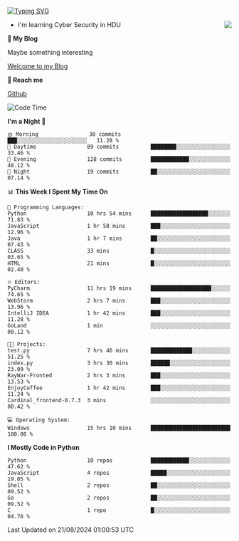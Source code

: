 [![Typing SVG](https://readme-typing-svg.herokuapp.com?font=Fira+Code&pause=1000&random=false&width=450&height=60&lines=Hello+%F0%9F%91%8B%F0%9F%8F%BB;I'm+JBNRZ)](https://git.io/typing-svg)

<a href="#">
  <img align="right" src="https://github-readme-stats.vercel.app/api?username=JBNRZ&show_icons=true&bg_color=15,f2f7fd,E0EAFC" />
</a>

- I'm learning Cyber Security in HDU

 **🌱 My Blog**

Maybe something interesting

[Welcome to my Blog](https://jbnrz.com.cn/)

 **💬 Reach me** 

[Github](https://github.com/JBNRZ)


<!--START_SECTION:waka-->
![Code Time](http://img.shields.io/badge/Code%20Time-635%20hrs%2052%20mins-blue)

**I'm a Night 🦉** 

```text
🌞 Morning                30 commits          ███░░░░░░░░░░░░░░░░░░░░░░   11.28 % 
🌆 Daytime                89 commits          ████████░░░░░░░░░░░░░░░░░   33.46 % 
🌃 Evening                128 commits         ████████████░░░░░░░░░░░░░   48.12 % 
🌙 Night                  19 commits          ██░░░░░░░░░░░░░░░░░░░░░░░   07.14 % 
```


📊 **This Week I Spent My Time On** 

```text
💬 Programming Languages: 
Python                   10 hrs 54 mins      ██████████████████░░░░░░░   71.83 % 
JavaScript               1 hr 58 mins        ███░░░░░░░░░░░░░░░░░░░░░░   12.96 % 
Java                     1 hr 7 mins         ██░░░░░░░░░░░░░░░░░░░░░░░   07.43 % 
CLASS                    33 mins             █░░░░░░░░░░░░░░░░░░░░░░░░   03.65 % 
HTML                     21 mins             █░░░░░░░░░░░░░░░░░░░░░░░░   02.40 % 

🔥 Editors: 
PyCharm                  11 hrs 19 mins      ███████████████████░░░░░░   74.65 % 
WebStorm                 2 hrs 7 mins        ███░░░░░░░░░░░░░░░░░░░░░░   13.96 % 
IntelliJ IDEA            1 hr 42 mins        ███░░░░░░░░░░░░░░░░░░░░░░   11.28 % 
GoLand                   1 min               ░░░░░░░░░░░░░░░░░░░░░░░░░   00.12 % 

🐱‍💻 Projects: 
test.py                  7 hrs 46 mins       █████████████░░░░░░░░░░░░   51.25 % 
index.py                 3 hrs 30 mins       ██████░░░░░░░░░░░░░░░░░░░   23.09 % 
RayWar-Fronted           2 hrs 3 mins        ███░░░░░░░░░░░░░░░░░░░░░░   13.53 % 
EnjoyCoffee              1 hr 42 mins        ███░░░░░░░░░░░░░░░░░░░░░░   11.24 % 
Cardinal_frontend-0.7.3  3 mins              ░░░░░░░░░░░░░░░░░░░░░░░░░   00.42 % 

💻 Operating System: 
Windows                  15 hrs 10 mins      █████████████████████████   100.00 % 
```

**I Mostly Code in Python** 

```text
Python                   10 repos            ████████████░░░░░░░░░░░░░   47.62 % 
JavaScript               4 repos             █████░░░░░░░░░░░░░░░░░░░░   19.05 % 
Shell                    2 repos             ██░░░░░░░░░░░░░░░░░░░░░░░   09.52 % 
Go                       2 repos             ██░░░░░░░░░░░░░░░░░░░░░░░   09.52 % 
C                        1 repo              █░░░░░░░░░░░░░░░░░░░░░░░░   04.76 % 
```




 Last Updated on 21/08/2024 01:00:53 UTC
<!--END_SECTION:waka-->
